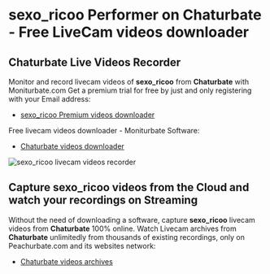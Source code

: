 # sexo_ricoo Performer on Chaturbate - Free LiveCam videos downloader

## Chaturbate Live Videos Recorder

Monitor and record livecam videos of **sexo_ricoo** from **Chaturbate** with Moniturbate.com
Get a premium trial for free by just and only registering with your Email address:
* [sexo_ricoo Premium videos downloader](https://moniturbate.com/request-demo-licence-key.html)

Free livecam videos downloader - Moniturbate Software:
* [Chaturbate videos downloader](https://moniturbate.com/moniturbate-download-software.html)

![sexo_ricoo livecam videos recorder](https://peachurnet.com/templates/moniturbate-software.png)


## Capture sexo_ricoo videos from the Cloud and watch your recordings on Streaming

Without the need of downloading a software, capture **sexo_ricoo** livecam videos from **Chaturbate** 100% online.
Watch Livecam archives from **Chaturbate** unlimitedly from thousands of existing recordings, only on Peachurbate.com and its websites network:
* [Chaturbate videos archives](https://peachurnet.com/)